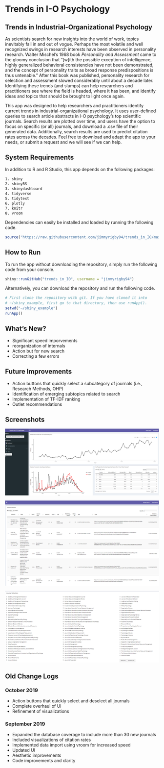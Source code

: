 Trends in I-O Psychology
================

## Trends in Industrial-Organizational Psychology

As scientists search for new insights into the world of work, topics
inevitably fall in and out of vogue. Perhaps the most volatile and well
recognized swings in research interests have been observed in
personality research. Walter Mischel’s 1968 book *Personality and
Assessment* came to the gloomy conclusion that “\[w\]ith the possible
exception of intelligence, highly generalized behavioral consistencies
have not been demonstrated, and the concept of personality traits as
broad response predispositions is thus untenable.” After this book was
published, personality research for selection and assessment slowed
considerably until about a decade later. Identifying these trends (and
slumps) can help researchers and practitioners see where the field is
headed, where it has been, and identify ideas and topics that should be
brought to light once again.

This app was designed to help researchers and practitioners identify
current trends in industrial-organizational psychology. It uses
user-defined queries to search article abstracts in I-O psychology’s top
scientific journals. Search results are plotted over time, and users
have the option to focus on specific (or all) journals, and download a
.csv file of their generated data. Additionally, search results are used
to predict citation rates across the decades. Feel free to download and
adapt the app to your needs, or submit a request and we will see if we
can help.

## System Requirements

In addition to R and R Studio, this app depends on the following
packages:

    1. shiny
    2. shinyBS
    3. shinydashboard
    4. tidyverse
    5. tidytext
    6. plotly
    7. knitr
    8. vroom

Dependencies can easily be installed and loaded by running the following
code.

``` r
source("https://raw.githubusercontent.com/jimmyrigby94/trends_in_IO/master/install_dependencies.R")
```

## How to Run

To run the app without downloading the repository, simply run the
following code from your console.

``` r
shiny::runGitHub("trends_in_IO", username = "jimmyrigby94")
```

Alternatively, you can download the repository and run the following
code.

``` r
# First clone the repository with git. If you have cloned it into
# ~/shiny_example, first go to that directory, then use runApp().
setwd("~/shiny_example")
runApp()
```

## What’s New?

  - Significant speed imporvements
  - reorganization of internals
  - Action but for new search
  - Correcting a few errors

## Future Improvements

  - Action buttons that quickly select a subcategory of journals (i.e.,
    Research Methods, OHP)
  - Identification of emerging subtopics related to search
  - Implementation of TF-IDF ranking
  - Outlet recommendations

## Screenshots

![Overview](supl/dashboard.PNG)

![Instructions](supl/search_results.png)

![Trend by Publication Outlet](supl/journal%20selection.png)

## Old Change Logs

### October 2019

  - Action buttons that quickly select and deselect all journals
  - Complete overhaul of UI
  - Refinement of visualizations

### September 2019

  - Expanded the database coverage to include more than 30 new journals
  - Included visualizations of citation rates
  - Implemented data import using vroom for increased speed
  - Updated UI
  - Aesthetic improvements
  - Code improvements and clarity
